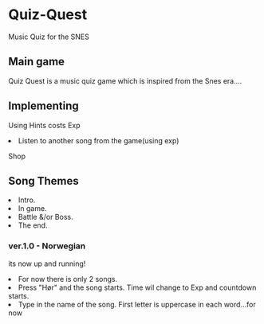 <h1> Quiz-Quest </h1>
<p>Music Quiz for the SNES</p>

<h2> Main game </h2>
<p>Quiz Quest is a music quiz game which is inspired from the Snes era....</p>

<h2> Implementing </h2>
<p>Using Hints costs Exp</p>
<li>Listen to another song from the game(using exp)</li>
<p>Shop</p>

<h2>Song Themes</h2>
  <li>Intro.</li>
  <li>In game.</li>
  <li>Battle &/or Boss.</li>
  <li>The end.</li>


<h3>ver.1.0 - Norwegian</h3>
<p>its now up and running!</p>
<li>For now there is only 2 songs.</li>
<li>Press "Hør" and the song starts. Time wil change to Exp and countdown starts.</li>
<li>Type in the name of the song. First letter is uppercase in each word...for now</li>
